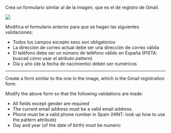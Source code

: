Crea un formulario similar al de la imagen, que es el de registro de Gmail.

![](https://files.gitbook.com/v0/b/gitbook-28427.appspot.com/o/assets%2F-MWwxJ68y05F115J-zJ5%2Fsync%2Fd74bc8ade84f8ae989f84799da08b4811a11bc11.png?generation=1617004301845305&alt=media)

Modifica el formulario anterior para que se hagan las siguientes validaciones:

- Todos los campos excepto sexo son obligatorios
- La dirección de correo actual debe ser una dirección de correo válida
- El teléfono debe ser un número de teléfono válido en España (PISTA: buscad cómo usar el atributo pattern)
- Día y año (de la fecha de nacimiento) deben ser numéricos

---

Create a form similar to the one in the image, which is the Gmail registration form.

Modify the above form so that the following validations are made:

- All fields except gender are required
- The current email address must be a valid email address.
- Phone must be a valid phone number in Spain (HINT: look up how to use the pattern attribute)
- Day and year (of the date of birth) must be numeric
